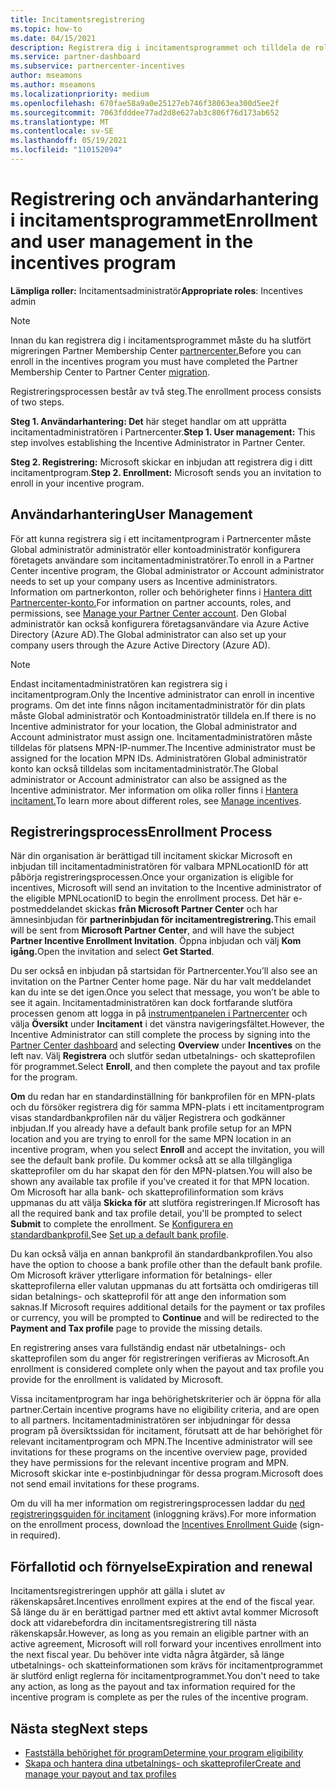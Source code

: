 ```yaml
---
title: Incitamentsregistrering
ms.topic: how-to
ms.date: 04/15/2021
description: Registrera dig i incitamentsprogrammet och tilldela de roller som krävs för användarhantering. I den här artikeln beskrivs registreringsprocessen.
ms.service: partner-dashboard
ms.subservice: partnercenter-incentives
author: mseamons
ms.author: mseamons
ms.localizationpriority: medium
ms.openlocfilehash: 670fae58a9a0e25127eb746f38063ea300d5ee2f
ms.sourcegitcommit: 7063fdddee77ad2d8e627ab3c806f76d173ab652
ms.translationtype: MT
ms.contentlocale: sv-SE
ms.lasthandoff: 05/19/2021
ms.locfileid: "110152094"
---
```

# <a name="enrollment-and-user-management-in-the-incentives-program"></a><span data-ttu-id="1913a-104">Registrering och användarhantering i incitamentsprogrammet</span><span class="sxs-lookup"><span data-stu-id="1913a-104">Enrollment and user management in the incentives program</span></span>

<span data-ttu-id="1913a-105">**Lämpliga roller:** Incitamentsadministratör</span><span class="sxs-lookup"><span data-stu-id="1913a-105">**Appropriate roles**: Incentives admin</span></span>

>[!NOTE]
><span data-ttu-id="1913a-106">Innan du kan registrera dig i incitamentsprogrammet måste du ha slutfört migreringen Partner Membership Center [partnercenter.](prepare-pmc-pc-migration.md)</span><span class="sxs-lookup"><span data-stu-id="1913a-106">Before you can enroll in the incentives program you must have completed the Partner Membership Center to Partner Center [migration](prepare-pmc-pc-migration.md).</span></span>

<span data-ttu-id="1913a-107">Registreringsprocessen består av två steg.</span><span class="sxs-lookup"><span data-stu-id="1913a-107">The enrollment process consists of two steps.</span></span>

<span data-ttu-id="1913a-108">**Steg 1. Användarhantering: Det** här steget handlar om att upprätta incitamentadministratören i Partnercenter.</span><span class="sxs-lookup"><span data-stu-id="1913a-108">**Step 1. User management:** This step involves establishing the Incentive Administrator in Partner Center.</span></span>

<span data-ttu-id="1913a-109">**Steg 2. Registrering:** Microsoft skickar en inbjudan att registrera dig i ditt incitamentprogram.</span><span class="sxs-lookup"><span data-stu-id="1913a-109">**Step 2. Enrollment:** Microsoft sends you an invitation to enroll in your incentive program.</span></span>

## <a name="user-management"></a><span data-ttu-id="1913a-110">Användarhantering</span><span class="sxs-lookup"><span data-stu-id="1913a-110">User Management</span></span>

<span data-ttu-id="1913a-111">För att kunna registrera sig i ett incitamentprogram i Partnercenter måste Global administratör administratör eller kontoadministratör konfigurera företagets användare som incitamentadministratörer.</span><span class="sxs-lookup"><span data-stu-id="1913a-111">To enroll in a Partner Center incentive program, the Global administrator or Account administrator needs to set up your company users as Incentive administrators.</span></span> <span data-ttu-id="1913a-112">Information om partnerkonton, roller och behörigheter finns i [Hantera ditt Partnercenter-konto.](partner-center-account-setup.md)</span><span class="sxs-lookup"><span data-stu-id="1913a-112">For information on partner accounts, roles, and permissions, see [Manage your Partner Center account](partner-center-account-setup.md).</span></span> <span data-ttu-id="1913a-113">Den Global administratör kan också konfigurera företagsanvändare via Azure Active Directory (Azure AD).</span><span class="sxs-lookup"><span data-stu-id="1913a-113">The Global administrator can also set up your company users through the Azure Active Directory (Azure AD).</span></span>

>[!NOTE]
><span data-ttu-id="1913a-114">Endast incitamentadministratören kan registrera sig i incitamentprogram.</span><span class="sxs-lookup"><span data-stu-id="1913a-114">Only the Incentive administrator can enroll in incentive programs.</span></span> <span data-ttu-id="1913a-115">Om det inte finns någon incitamentadministratör för din plats måste Global administratör och Kontoadministratör tilldela en.</span><span class="sxs-lookup"><span data-stu-id="1913a-115">If there is no Incentive administrator for your location, the Global administrator and Account administrator must assign one.</span></span> <span data-ttu-id="1913a-116">Incitamentadministratören måste tilldelas för platsens MPN-IP-nummer.</span><span class="sxs-lookup"><span data-stu-id="1913a-116">The Incentive administrator must be assigned for the location MPN IDs.</span></span> <span data-ttu-id="1913a-117">Administratören Global administratör konto kan också tilldelas som incitamentadministratör.</span><span class="sxs-lookup"><span data-stu-id="1913a-117">The Global administrator or Account administrator can also be assigned as the Incentive administrator.</span></span> <span data-ttu-id="1913a-118">Mer information om olika roller finns i [Hantera incitament.](permissions-overview.md#manage-incentives)</span><span class="sxs-lookup"><span data-stu-id="1913a-118">To learn more about different roles, see [Manage incentives](permissions-overview.md#manage-incentives).</span></span>

## <a name="enrollment-process"></a><span data-ttu-id="1913a-119">Registreringsprocess</span><span class="sxs-lookup"><span data-stu-id="1913a-119">Enrollment Process</span></span>

<span data-ttu-id="1913a-120">När din organisation är berättigad till incitament skickar Microsoft en inbjudan till incitamentadministratören för valbara MPNLocationID för att påbörja registreringsprocessen.</span><span class="sxs-lookup"><span data-stu-id="1913a-120">Once your organization is eligible for incentives, Microsoft will send an invitation to the Incentive administrator of the eligible MPNLocationID to begin the enrollment process.</span></span> <span data-ttu-id="1913a-121">Det här e-postmeddelandet skickas **från Microsoft Partner Center** och har ämnesinbjudan för **partnerinbjudan för incitamentregistrering.**</span><span class="sxs-lookup"><span data-stu-id="1913a-121">This email will be sent from **Microsoft Partner Center**, and will have the subject **Partner Incentive Enrollment Invitation**.</span></span> <span data-ttu-id="1913a-122">Öppna inbjudan och välj **Kom igång.**</span><span class="sxs-lookup"><span data-stu-id="1913a-122">Open the invitation and select **Get Started**.</span></span>

<span data-ttu-id="1913a-123">Du ser också en inbjudan på startsidan för Partnercenter.</span><span class="sxs-lookup"><span data-stu-id="1913a-123">You’ll also see an invitation on the Partner Center home page.</span></span> <span data-ttu-id="1913a-124">När du har valt meddelandet kan du inte se det igen.</span><span class="sxs-lookup"><span data-stu-id="1913a-124">Once you select that message, you won’t be able to see it again.</span></span> <span data-ttu-id="1913a-125">Incitamentadministratören kan dock fortfarande slutföra processen genom att logga in på [instrumentpanelen i Partnercenter](https://partner.microsoft.com/dashboard/) och välja **Översikt** under **Incitament** i det vänstra navigeringsfältet.</span><span class="sxs-lookup"><span data-stu-id="1913a-125">However, the Incentive Administrator can still complete the process by signing into the [Partner Center dashboard](https://partner.microsoft.com/dashboard/) and selecting **Overview** under **Incentives** on the left nav.</span></span> <span data-ttu-id="1913a-126">Välj **Registrera** och slutför sedan utbetalnings- och skatteprofilen för programmet.</span><span class="sxs-lookup"><span data-stu-id="1913a-126">Select **Enroll**, and then complete the payout and tax profile for the program.</span></span>

<span data-ttu-id="1913a-127">**Om** du redan har en standardinställning för bankprofilen för en MPN-plats och du försöker registrera dig för samma MPN-plats i ett incitamentprogram visas standardbankprofilen när du väljer Registrera och godkänner inbjudan.</span><span class="sxs-lookup"><span data-stu-id="1913a-127">If you already have a default bank profile setup for an MPN location and you are trying to enroll for the same MPN location in an incentive program, when you select **Enroll** and accept the invitation, you will see the default bank profile.</span></span> <span data-ttu-id="1913a-128">Du kommer också att se alla tillgängliga skatteprofiler om du har skapat den för den MPN-platsen.</span><span class="sxs-lookup"><span data-stu-id="1913a-128">You will also be shown any available tax profile if you've created it for that MPN location.</span></span> <span data-ttu-id="1913a-129">Om Microsoft har alla bank- och skatteprofilinformation som krävs uppmanas du att välja **Skicka för** att slutföra registreringen.</span><span class="sxs-lookup"><span data-stu-id="1913a-129">If Microsoft has all the required bank and tax profile detail, you'll be prompted to select **Submit** to complete the enrollment.</span></span> <span data-ttu-id="1913a-130">Se [Konfigurera en standardbankprofil.](incentives-create-and-manage-your-payout-and-tax-profiles.md#set-up-a-default-bank-profile)</span><span class="sxs-lookup"><span data-stu-id="1913a-130">See [Set up a default bank profile](incentives-create-and-manage-your-payout-and-tax-profiles.md#set-up-a-default-bank-profile).</span></span>

<span data-ttu-id="1913a-131">Du kan också välja en annan bankprofil än standardbankprofilen.</span><span class="sxs-lookup"><span data-stu-id="1913a-131">You also have the option to choose a bank profile other than the default bank profile.</span></span> <span data-ttu-id="1913a-132">Om Microsoft kräver ytterligare information för betalnings- eller skatteprofilerna  eller valutan uppmanas  du att fortsätta och omdirigeras till sidan betalnings- och skatteprofil för att ange den information som saknas.</span><span class="sxs-lookup"><span data-stu-id="1913a-132">If Microsoft requires additional details for the payment or tax profiles or currency, you will be prompted to **Continue** and will be redirected to the **Payment and Tax profile** page to provide the missing details.</span></span> 

<span data-ttu-id="1913a-133">En registrering anses vara fullständig endast när utbetalnings- och skatteprofilen som du anger för registreringen verifieras av Microsoft.</span><span class="sxs-lookup"><span data-stu-id="1913a-133">An enrollment is considered complete only when the payout and tax profile you provide for the enrollment is validated by Microsoft.</span></span>

<span data-ttu-id="1913a-134">Vissa incitamentprogram har inga behörighetskriterier och är öppna för alla partner.</span><span class="sxs-lookup"><span data-stu-id="1913a-134">Certain incentive programs have no eligibility criteria, and are open to all partners.</span></span> <span data-ttu-id="1913a-135">Incitamentadministratören ser inbjudningar för dessa program på översiktssidan för incitament, förutsatt att de har behörighet för relevant incitamentprogram och MPN.</span><span class="sxs-lookup"><span data-stu-id="1913a-135">The Incentive administrator will see invitations for these programs on the incentive overview page, provided they have permissions for the relevant incentive program and MPN.</span></span> <span data-ttu-id="1913a-136">Microsoft skickar inte e-postinbjudningar för dessa program.</span><span class="sxs-lookup"><span data-stu-id="1913a-136">Microsoft does not send email invitations for these programs.</span></span>

<span data-ttu-id="1913a-137">Om du vill ha mer information om registreringsprocessen laddar du [ned registreringsguiden för incitament](https://partner.microsoft.com/resources/detail/partner-center-incentives-enrollment-pdf) (inloggning krävs).</span><span class="sxs-lookup"><span data-stu-id="1913a-137">For more information on the enrollment process, download the [Incentives Enrollment Guide](https://partner.microsoft.com/resources/detail/partner-center-incentives-enrollment-pdf) (sign-in required).</span></span>

## <a name="expiration-and-renewal"></a><span data-ttu-id="1913a-138">Förfallotid och förnyelse</span><span class="sxs-lookup"><span data-stu-id="1913a-138">Expiration and renewal</span></span>

<span data-ttu-id="1913a-139">Incitamentsregistreringen upphör att gälla i slutet av räkenskapsåret.</span><span class="sxs-lookup"><span data-stu-id="1913a-139">Incentives enrollment expires at the end of the fiscal year.</span></span> <span data-ttu-id="1913a-140">Så länge du är en berättigad partner med ett aktivt avtal kommer Microsoft dock att vidarebefordra din incitamentsregistrering till nästa räkenskapsår.</span><span class="sxs-lookup"><span data-stu-id="1913a-140">However, as long as you remain an eligible partner with an active agreement, Microsoft will roll forward your incentives enrollment into the next fiscal year.</span></span> <span data-ttu-id="1913a-141">Du behöver inte vidta några åtgärder, så länge utbetalnings- och skatteinformationen som krävs för incitamentprogrammet är slutförd enligt reglerna för incitamentprogrammet.</span><span class="sxs-lookup"><span data-stu-id="1913a-141">You don't need to take any action, as long as the payout and tax information required for the incentive program is complete as per the rules of the incentive program.</span></span>

## <a name="next-steps"></a><span data-ttu-id="1913a-142">Nästa steg</span><span class="sxs-lookup"><span data-stu-id="1913a-142">Next steps</span></span>

- [<span data-ttu-id="1913a-143">Fastställa behörighet för program</span><span class="sxs-lookup"><span data-stu-id="1913a-143">Determine your program eligibility</span></span>](incentives-determined-your-program-eligibility.md)
- [<span data-ttu-id="1913a-144">Skapa och hantera dina utbetalnings- och skatteprofiler</span><span class="sxs-lookup"><span data-stu-id="1913a-144">Create and manage your payout and tax profiles</span></span>](incentives-create-and-manage-your-payout-and-tax-profiles.md)

